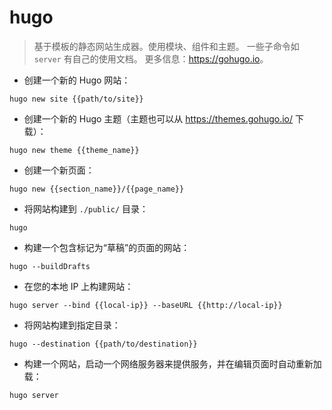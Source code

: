 # hugo

> 基于模板的静态网站生成器。使用模块、组件和主题。
> 一些子命令如 `server` 有自己的使用文档。
> 更多信息：<https://gohugo.io>。

- 创建一个新的 Hugo 网站：

`hugo new site {{path/to/site}}`

- 创建一个新的 Hugo 主题（主题也可以从 <https://themes.gohugo.io/> 下载）：

`hugo new theme {{theme_name}}`

- 创建一个新页面：

`hugo new {{section_name}}/{{page_name}}`

- 将网站构建到 `./public/` 目录：

`hugo`

- 构建一个包含标记为“草稿”的页面的网站：

`hugo --buildDrafts`

- 在您的本地 IP 上构建网站：

`hugo server --bind {{local-ip}} --baseURL {{http://local-ip}}`

- 将网站构建到指定目录：

`hugo --destination {{path/to/destination}}`

- 构建一个网站，启动一个网络服务器来提供服务，并在编辑页面时自动重新加载：

`hugo server`